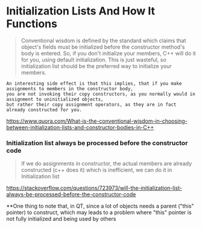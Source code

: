 # Initialization Lists And How It Functions

> Conventional wisdom is defined by the standard which claims that object's fields must be initialized before 
the constructor method's body is entered. So, if you don't initialize your members, 
C++ will do it for you, using default initialization. This is just wasteful, 
so initialization list should be the preferred way to initialize your members.

    An interesting side effect is that this implies, that if you make assignments to members in the constructor body, 
    you are not invoking their copy constructors, as you normally would in assignment to uninitialized objects, 
    but rather their copy assignment operators, as they are in fact already constructed for you.

https://www.quora.com/What-is-the-conventional-wisdom-in-choosing-between-initialization-lists-and-constructor-bodies-in-C++

### Initialization list always be processed before the constructor code

> If we do assignments in constructor, the actual members are already constructed (c++ does it) which is inefficient,
we can do it in Initialization list 

https://stackoverflow.com/questions/723973/will-the-initialization-list-always-be-processed-before-the-constructor-code

**One thing to note that, in QT, since a lot of objects needs a parent ("this" pointer) to construct, which may leads to a problem where "this" pointer is not fully initialized and being used by others
